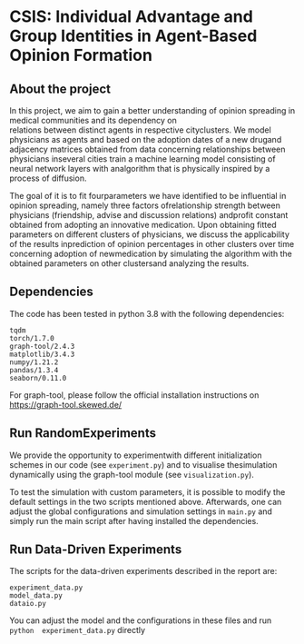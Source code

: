 # CSIS: Individual Advantage and Group Identities in Agent-Based Opinion Formation

## About the project
In  this  project,  we  aim  to  gain  a  better  understanding  of  opinion  spreading  in  medical communities  and  its  dependency  on  
relations  between  distinct  agents  in  respective  cityclusters.  We model physicians as agents and based on the adoption dates of a new 
drugand adjacency matrices obtained from data concerning relationships between physicians inseveral cities train a machine learning model 
consisting of neural network layers with analgorithm that is physically inspired by a process of diffusion.  

The goal of it is to fit fourparameters we have identified to be influential 
in opinion spreading, namely three factors ofrelationship strength between physicians (friendship, advise and discussion relations) 
andprofit constant obtained from adopting an innovative medication.  Upon obtaining fitted parameters on different clusters of physicians,
we discuss the applicability of the results inprediction of opinion percentages in other clusters over time concerning adoption of newmedication
by  simulating  the  algorithm  with  the  obtained  parameters  on  other  clustersand analyzing the results.


## Dependencies
The code has been tested in python 3.8 with the following dependencies:

```
tqdm
torch/1.7.0
graph-tool/2.4.3
matplotlib/3.4.3
numpy/1.21.2
pandas/1.3.4
seaborn/0.11.0
```

For graph-tool, please follow the official installation instructions on https://graph-tool.skewed.de/

## Run RandomExperiments
 We  provide  the  opportunity  to  experimentwith different initialization schemes in our code (see ```experiment.py```) and to visualise thesimulation 
 dynamically using the graph-tool module (see ```visualization.py```).  
 
 To test the simulation with custom parameters, it is possible to modify the default settings in the two scripts mentioned above. Afterwards, one can 
 adjust the global configurations and simulation settings in ```main.py``` and simply run the main script after having installed the dependencies.
 
 ## Run Data-Driven Experiments
 The scripts for the data-driven experiments described in the report are:
 ```
 experiment_data.py
 model_data.py
 dataio.py
 ```
 
 You can adjust the model and the configurations in these files and run ```python  experiment_data.py``` directly
